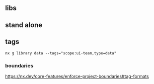 
## libs

## stand alone

## tags
`nx g library data --tags="scope:ui-team,type=data"`

### boundaries
https://nx.dev/core-features/enforce-project-boundaries#tag-formats

